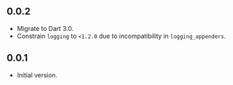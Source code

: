 ## 0.0.2

- Migrate to Dart 3.0.
- Constrain `logging` to `<1.2.0` due to incompatibility in `logging_appenders`.

## 0.0.1

- Initial version.
